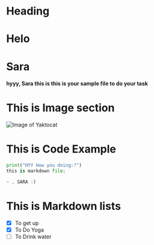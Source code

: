 #  Heading
#  Helo
# Sara
#### hyyy, Sara this is this is your  sample file to do your task


# This is Image section 
![Image of Yaktocat](https://octodex.github.com/images/yaktocat.png)

# This is Code Example
``` python
print("HYY How you doing:?")
this is markdown file;
```

``` java
~ , SARA :)
```

# This is Markdown lists
- [x] To get up
- [X] To Do Yoga
- [ ] To Drink water

